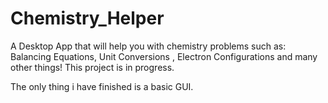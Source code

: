 # Chemistry_Helper
A Desktop App that will help you with chemistry problems such as: Balancing Equations, Unit Conversions , Electron Configurations and many other things! This project is in progress.

The only thing i have finished is a basic GUI.
